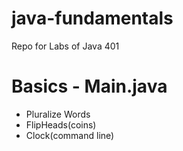 # java-fundamentals
Repo for Labs of Java 401

# Basics - Main.java
- Pluralize Words
- FlipHeads(coins)
- Clock(command line)

